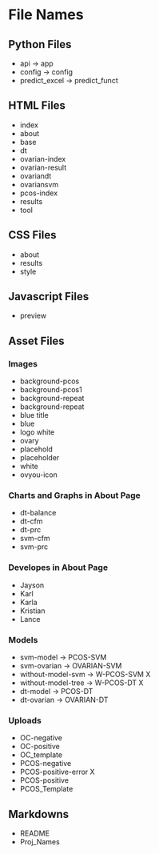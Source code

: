 # **File Names**

## Python Files
- api -> app
- config -> config
- predict_excel -> predict_funct

## HTML Files
- index
- about
- base
- dt
- ovarian-index
- ovarian-result
- ovariandt
- ovariansvm
- pcos-index
- results
- tool

## CSS Files
- about
- results
- style

## Javascript Files
- preview

## Asset Files
### Images
- background-pcos
- background-pcos1
- background-repeat
- background-repeat
- blue title
- blue
- logo white
- ovary
- placehold
- placeholder
- white
- ovyou-icon

### Charts and Graphs in About Page
- dt-balance
- dt-cfm
- dt-prc
- svm-cfm
- svm-prc

### Developes in About Page
- Jayson
- Karl
- Karla
- Kristian
- Lance

### Models
- svm-model -> PCOS-SVM
- svm-ovarian -> OVARIAN-SVM
- without-model-svm -> W-PCOS-SVM X
- without-model-tree -> W-PCOS-DT X
- dt-model -> PCOS-DT
- dt-ovarian -> OVARIAN-DT

### Uploads
- OC-negative
- OC-positive
- OC_template
- PCOS-negative
- PCOS-positive-error X
- PCOS-positive
- PCOS_Template

## Markdowns
- README
- Proj_Names
